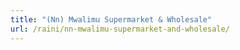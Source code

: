 ```yaml
---
title: "(Nn) Mwalimu Supermarket & Wholesale"
url: /raini/nn-mwalimu-supermarket-and-wholesale/
---
```

